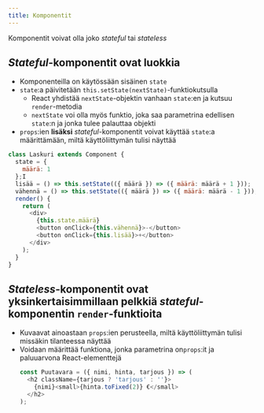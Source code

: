 ```yaml
---
title: Komponentit
---
```


Komponentit voivat olla joko *stateful* tai *stateless*

## *Stateful*-komponentit ovat luokkia
* Komponenteilla on käytössään sisäinen `state`
* `state`:a päivitetään `this.setState(nextState)`-funktiokutsulla
  * React yhdistää `nextState`-objektin vanhaan `state`:en ja kutsuu `render`-metodia
  * `nextState` voi olla myös funktio, joka saa parametrina edellisen `state`:n ja jonka tulee palauttaa objekti
* `props`:ien **lisäksi** *stateful*-komponentit voivat käyttää `state`:a määrittämään, miltä käyttöliittymän tulisi näyttää
```js
class Laskuri extends Component {
  state = {
    määrä: 1
  };I
  lisää = () => this.setState(({ määrä }) => ({ määrä: määrä + 1 }));
  vähennä = () => this.setState(({ määrä }) => ({ määrä: määrä - 1 }));
  render() {
    return (
      <div>
        {this.state.määrä}
        <button onClick={this.vähennä}>-</button>
        <button onClick={this.lisää}>+</button>
      </div>
    );
  }
}
```

## *Stateless*-komponentit ovat yksinkertaisimmillaan pelkkiä *stateful*-komponentin `render`-funktioita
* Kuvaavat ainoastaan `props`:ien perusteella, miltä käyttöliittymän tulisi missäkin tilanteessa näyttää
* Voidaan määrittää funktiona, jonka parametrina on`props`:it ja paluuarvona React-elementtejä
  ```js
  const Puutavara = ({ nimi, hinta, tarjous }) => (
    <h2 className={tarjous ? 'tarjous' : ''}>
      {nimi}<small>{hinta.toFixed(2)} €</small>
    </h2>
  );
  ```
